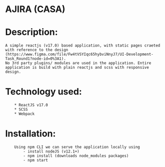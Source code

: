 # AJIRA (CASA)

#     Description:

    A simple reactjs (v17.0) based application, with static pages craeted with reference to the design (https://www.figma.com/file/Fw4tVSYIqc65hybviNnyJ7/UI-Development-Task_Round1?node-id=0%3A1).
    No 3rd party plugins/ modules are used in the application. Entire application is build with plain reactjs and scss with responsive design.
    

#    Technology used:
        * ReactJS v17.0
        * SCSS
        * Webpack

#    Installation:
        Using npm CLI we can serve the application locally using
            - install nodeJS (v12.1+)
            - npm install (downloads node_modules packages)
            - npm start
           
